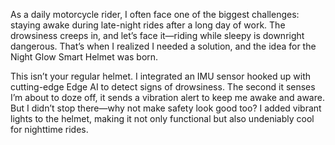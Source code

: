 As a daily motorcycle rider, I often face one of the biggest challenges: staying awake during late-night rides after a long day of work. The drowsiness creeps in, and let’s face it—riding while sleepy is downright dangerous. That’s when I realized I needed a solution, and the idea for the Night Glow Smart Helmet was born.

This isn’t your regular helmet. I integrated an IMU sensor hooked up with cutting-edge Edge AI to detect signs of drowsiness. The second it senses I’m about to doze off, it sends a vibration alert to keep me awake and aware. But I didn’t stop there—why not make safety look good too? I added vibrant lights to the helmet, making it not only functional but also undeniably cool for nighttime rides.
